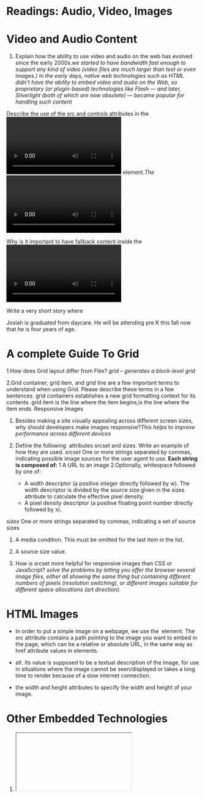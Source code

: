 # Readings: Audio, Video, Images

# Video and Audio Content

1. Explain how the ability to use video and audio on the web has evolved since the early 2000s.*we started to have bandwidth fast enough to support any kind of video (video files are much larger than text or even images.) In the early days, native web technologies such as HTML didn't have the ability to embed video and audio on the Web, so proprietary (or plugin-based) technologies like Flash — and later, Silverlight (both of which are now obsolete) — became popular for handling such content*

Describe the use of the src and controls attributes in the <video></video> element.*The <video> element allows you to embed a video very easily,the src (source) attribute contains a path to the video you want to embed.*

Why is it important to have fallback content inside the <video> element?*this will be displayed if the browser accessing the page doesn't support the <video> element, allowing us to provide a fallback for older browsers*

Write a very short story where <audio> and <video> are characters.
<video controls>
    <source src="josiahGraduation.webm"
 type="video/webm">
    <source src=" example.mp4"
type="video/mp4">
    <track kind="caption"
    src="subtitles_es.vtt" srclang="es"
    label="English">
    <p>Josiah is graduated from daycare. He will be attending pre K this fall now that he is four years of age.</p>
 </video>

# A complete Guide To Grid

1.How does Grid layout differ from Flex?
*grid – generates a block-level grid*

2.Grid container, grid item, and grid line are a few important terms to understand when using Grid. Please describe these terms in a few sentences.
grid containers establishes a new grid formatting context for its contents.
grid item is the line where the item begins,is the line where the item ends.
Responsive Images

1. Besides making a site visually appealing across different screen sizes, why should developers make images responsive?*This helps to improve performance across different devices*

2. Define the following <img> attributes srcset and sizes. Write an example of how they are used.
*srcset* One or more strings separated by commas, indicating possible image sources for the user agent to use.
**Each string is composed of:**
1 A URL to an image
2.Optionally, whitespace followed by one of:
    - A width descriptor (a positive integer directly followed by w). The width descriptor is divided by the source size given in the sizes attribute to calculate the effective pixel density.
    - A pixel density descriptor (a positive floating point number directly followed by x).

*sizes* One or more strings separated by commas, indicating a set of source sizes  

1. A media condition. This must be omitted for the last item in the list.
2. A source size value.

3. How is srcset more helpful for responsive images than CSS or JavaScript? *solve the problems by letting you offer the browser several image files, either all showing the same thing but containing different numbers of pixels (resolution switching), or different images suitable for different space allocations (art direction).*

# HTML Images

- In order to put a simple image on a webpage, we use the <img> element. The src attribute contains a path pointing to the image you want to embed in the page, which can be a relative or absolute URL, in the same way as href attribute values in <a> elements.

- alt. Its value is supposed to be a textual description of the image, for use in situations where the image cannot be seen/displayed or takes a long time to render because of a slow internet connection.

- the width and height attributes to specify the width and height of your image.

# Other Embedded Technologies

1. <iframe>s are for embedding other web pages, and the other two allow you to embed PDFs, SVG, and even Flash — a technology that is on the way out, but which you'll still see semi-regularly

2. The <object> HTML element represents an external resource, which can be treated as an image, a nested browsing context, or a resource to be handled by a plugin.

3. The <embed> HTML element embeds external content at the specified point in the document. This content is provided by an external application or other source of interactive content such as a browser plug-in.

## Things I want to know more about
